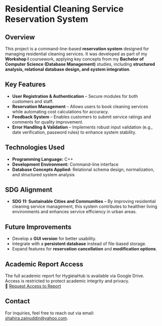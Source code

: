 # Residential Cleaning Service Reservation System

## Overview

This project is a command-line-based **reservation system** designed for managing residential cleaning services. It was developed as part of my **Workshop I** coursework, applying key concepts from my **Bachelor of Computer Science (Database Management)** studies, including **structured analysis, relational database design, and system integration**.

## Key Features

- **User Registration & Authentication** – Secure modules for both customers and staff.  
- **Reservation Management** – Allows users to book cleaning services while automating cost calculations for accuracy.  
- **Feedback System** – Enables customers to submit service ratings and comments for quality improvement.  
- **Error Handling & Validation** – Implements robust input validation (e.g., date verification, password rules) to enhance system stability.

## Technologies Used

- **Programming Language:** C++  
- **Development Environment:** Command-line interface  
- **Database Concepts Applied:** Relational schema design, normalization, and structured system analysis  

## SDG Alignment

- **SDG 11: Sustainable Cities and Communities** – By improving residential cleaning service management, this system contributes to healthier living environments and enhances service efficiency in urban areas.

## Future Improvements

- Develop a **GUI version** for better usability.  
- Integrate with a **persistent database** instead of file-based storage.  
- Expand features for **reservation cancellation** and **modification options**.

## Academic Report Access  

The full academic report for HygieiaHub is available via Google Drive.  
Access is restricted to protect academic integrity and privacy.  
🔗 [Request Access to Report](https://drive.google.com/file/d/1rNcdumbA1P2S_mn7j1uRt6IeSdG7A58W/view?usp=sharing)

## Contact

For inquiries, feel free to reach out via email: [shahira.zainuddin@yahoo.com](mailto:shahira.zainuddin@yahoo.com).
